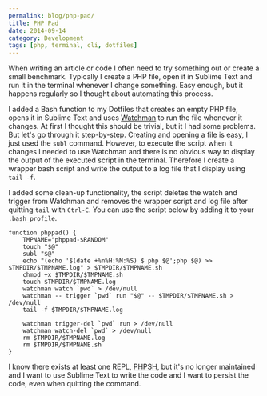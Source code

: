 ```yaml
---
permalink: blog/php-pad/
title: PHP Pad
date: 2014-09-14
category: Development
tags: [php, terminal, cli, dotfiles]
---
```


When writing an article or code I often need to try something out or create a small benchmark. Typically I create a PHP file, open it in Sublime Text and run it in the terminal whenever I change something. Easy enough, but it happens regularly so I thought about automating this process.

I added a Bash function to my Dotfiles that creates an empty PHP file, opens it in Sublime Text and uses [Watchman](https://facebook.github.io/watchman/) to run the file whenever it changes. At first I thought this should be trivial, but it I had some problems. But let's go through it step-by-step. Creating and opening a file is easy, I just used the `subl` command. However, to execute the script when it changes I needed to use Watchman and there is no obvious way to display the output of the executed script in the terminal. Therefore I create a wrapper bash script and write the output to a log file that I display using `tail -f`.

I added some clean-up functionality, the script deletes the watch and trigger from Watchman and removes the wrapper script and log file after quitting `tail` with `Ctrl-C`. You can use the script below by adding it to your `.bash_profile`.

```shell
function phppad() {
    TMPNAME="phppad-$RANDOM"
    touch "$@"
    subl "$@"
    echo "(echo '$(date +%n%H:%M:%S) $ php $@';php $@) >> $TMPDIR/$TMPNAME.log" > $TMPDIR/$TMPNAME.sh
    chmod +x $TMPDIR/$TMPNAME.sh
    touch $TMPDIR/$TMPNAME.log
    watchman watch `pwd` > /dev/null
    watchman -- trigger `pwd` run "$@" -- $TMPDIR/$TMPNAME.sh > /dev/null
    tail -f $TMPDIR/$TMPNAME.log

    watchman trigger-del `pwd` run > /dev/null
    watchman watch-del `pwd` > /dev/null
    rm $TMPDIR/$TMPNAME.log
    rm $TMPDIR/$TMPNAME.sh
}
```

I know there exists at least one REPL, [PHPSH](https://github.com/facebookarchive/phpsh), but it's no longer maintained and I want to use Sublime Text to write the code and I want to persist the code, even when quitting the command.
